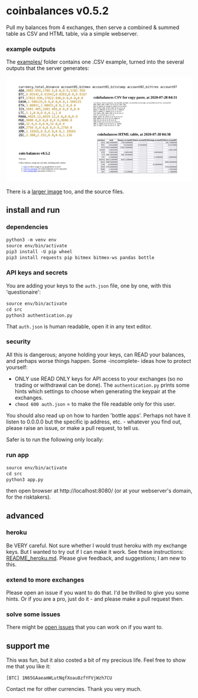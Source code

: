 # coinbalances v0.5.2

Pull my balances from 4 exchanges, then serve a combined & summed table as CSV and HTML table, via a simple webserver.

### example outputs
The [examples/](examples/) folder contains one .CSV example, turned into the several outputs that the server generates:

![examples/example-outputs-preview.png](examples/example-outputs-preview.png)

There is a [larger image](examples/example-outputs.png) too, and the source files.

## install and run
### dependencies
```
python3 -m venv env
source env/bin/activate
pip3 install -U pip wheel
pip3 install requests pip bitmex bitmex-ws pandas bottle
```

### API keys and secrets
You are adding your keys to the `auth.json` file, one by one, with this 'questionaire':

    source env/bin/activate
    cd src
    python3 authentication.py
    
That  `auth.json` is human readable, open it in any text editor. 

### security
All this is dangerous; anyone holding your keys, can READ your balances, and perhaps worse things happen. Some -incomplete- ideas how to protect yourself:

* ONLY use READ ONLY keys for API access to your exchanges (so no trading or withdrawal can be done). The `authentication.py` prints some hints which settings to choose when generating the keypair at the exchanges.  
* `chmod 600 auth.json` = to make the file readable only for this user.

You should also read up on how to harden 'bottle apps'. Perhaps not have it listen to 0.0.0.0 but the specific ip address, etc. - whatever you find out, please raise an issue, or make a pull request, to tell us.

Safer is to run the following only locally:

### run app

    source env/bin/activate
    cd src
    python3 app.py
    
then open browser at http://localhost:8080/ (or at your webserver's domain, for the risktakers).

## advanced

### heroku
Be VERY careful. Not sure whether I would trust heroku with my exchange keys. But I wanted to try out if I can make it work. See these instructions: [README_heroku.md](README_heroku.md). Please give feedback, and suggestions; I am new to this.

### extend to more exchanges
Please open an issue if you want to do that. I'd be thrilled to give you some hints. Or if you are a pro, just do it - and please make a pull request then.

### solve some issues
There might be [open issues](https://github.com/drandreaskrueger/coinbalances/issues) that you can work on if you want to.

## support me
This was fun, but it also costed a bit of my precious life. Feel free to show me that you like it:

    [BTC] 1N65GAaeamWLutNqfXoau8zfYFVjWzh7CU  

Contact me for other currencies. Thank you very much. 

